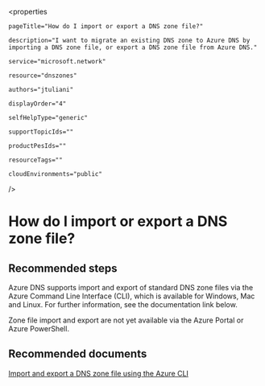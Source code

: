 <properties 

    pageTitle="How do I import or export a DNS zone file?"

    description="I want to migrate an existing DNS zone to Azure DNS by importing a DNS zone file, or export a DNS zone file from Azure DNS."

    service="microsoft.network"

    resource="dnszones"

    authors="jtuliani"

    displayOrder="4"

    selfHelpType="generic"

    supportTopicIds=""

    productPesIds=""

    resourceTags=""​

    cloudEnvironments="public"  

 />

# How do I import or export a DNS zone file?

## Recommended steps

Azure DNS supports import and export of standard DNS zone files via the Azure Command Line Interface (CLI), which is available for Windows, Mac and Linux. For further information, see the documentation link below.

Zone file import and export are not yet available via the Azure Portal or Azure PowerShell.

## Recommended documents

[Import and export a DNS zone file using the Azure CLI](https://docs.microsoft.com/azure/dns/dns-import-export)
